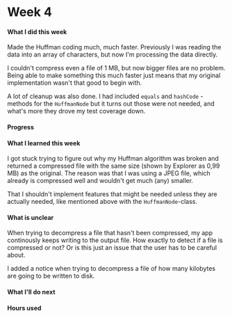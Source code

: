 # Week 4

#### What I did this week

Made the Huffman coding much, much faster. Previously I was reading the data into an array of characters, but now I'm processing the data directly.

I couldn't compress even a file of 1 MB, but now bigger files are no problem. Being able to make something this much faster just means that my original implementation wasn't that good to begin with.

A lot of cleanup was also done. I had included `equals` and `hashCode` -methods for the `HuffmanNode` but it turns out those were not needed, and what's more they drove my test coverage down.

#### Progress

#### What I learned this week

I got stuck trying to figure out why my Huffman algorithm was broken and returned a compressed file with the same size (shown by Explorer as 0,99 MB) as the original. The reason was that I was using a JPEG file, which already is compressed well and wouldn't get much (any) smaller.

That I shouldn't implement features that might be needed unless they are actually needed, like mentioned above with the `HuffmanNode`-class.

#### What is unclear

When trying to decompress a file that hasn't been compressed, my app continously keeps writing to the output file. How exactly to detect if a file is compressed or not? Or is this just an issue that the user has to be careful about.

I added a notice when trying to decompress a file of how many kilobytes are going to be written to disk.

#### What I'll do next

#### Hours used